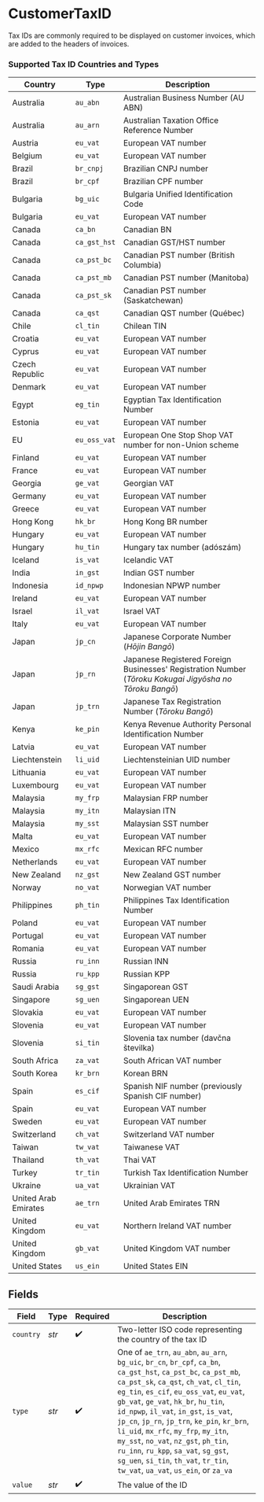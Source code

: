 # CustomerTaxID

Tax IDs are commonly required to be displayed on customer invoices, which are added to the headers of invoices.


### Supported Tax ID Countries and Types


| Country        | Type         | Description                                 |
|----------------|--------------|---------------------------------------------|
| Australia      | `au_abn`     | Australian Business Number (AU ABN)	        |
| Australia      | `au_arn`     | Australian Taxation Office Reference Number |
| Austria        | `eu_vat`     | European VAT number                         |
| Belgium        | `eu_vat`     | European VAT number                         |
| Brazil         | `br_cnpj`    | Brazilian CNPJ number                       |
| Brazil         | `br_cpf`     | Brazilian CPF number	                       |
| Bulgaria       | `bg_uic`     | Bulgaria Unified Identification Code        |
| Bulgaria       | `eu_vat`     | European VAT number                         |
| Canada         | `ca_bn`      | Canadian BN                                 |
| Canada         | `ca_gst_hst` | Canadian GST/HST number                     |
| Canada         | `ca_pst_bc`  | Canadian PST number (British Columbia)      |
| Canada         | `ca_pst_mb`  | Canadian PST number (Manitoba)              |
| Canada         | `ca_pst_sk`  | Canadian PST number (Saskatchewan)          |
| Canada         | `ca_qst`     | Canadian QST number (Québec)                |
| Chile          | `cl_tin`     | Chilean TIN                                 |
| Croatia        | `eu_vat`     | European VAT number                         |
| Cyprus         | `eu_vat`     | European VAT number                         |
| Czech Republic | `eu_vat`     | European VAT number                         |
| Denmark        | `eu_vat`     | European VAT number                         |
| Egypt          | `eg_tin`     | Egyptian Tax Identification Number	         |
| Estonia   | `eu_vat`     | European VAT number   |                                                                             
| EU        | `eu_oss_vat` | European One Stop Shop VAT number for non-Union scheme                                                   |
| Finland   | `eu_vat`     | European VAT number                                                                                      |
| France    | `eu_vat`     | European VAT number                                                                                      |
| Georgia   | `ge_vat`     | Georgian VAT                                                                                             |
| Germany   | `eu_vat`     | European VAT number                                                                                      |
| Greece    | `eu_vat`     | European VAT number                                                                                      |
| Hong Kong | `hk_br`      | Hong Kong BR number                                                                                      |
| Hungary   | `eu_vat`     | European VAT number                                                                                      |
| Hungary   | `hu_tin`     | Hungary tax number (adószám)	                                                                            |
| Iceland   | `is_vat`     | Icelandic VAT                                                                                            |
| India     | `in_gst`     | Indian GST number                                                                                        |
| Indonesia | `id_npwp`    | Indonesian NPWP number                                                                                   |
| Ireland   | `eu_vat`     | European VAT number                                                                                      |
| Israel    | `il_vat`     | Israel VAT                                                                                               |
| Italy     | `eu_vat`     | European VAT number                                                                                      |
| Japan     | `jp_cn`      | Japanese Corporate Number (*Hōjin Bangō*)                                                                |
| Japan     | `jp_rn`      | Japanese Registered Foreign Businesses' Registration Number (*Tōroku Kokugai Jigyōsha no Tōroku Bangō*)	 |
| Japan     | `jp_trn`     | Japanese Tax Registration Number (*Tōroku Bangō*)	                                                       |
| Kenya     | `ke_pin`     | Kenya Revenue Authority Personal Identification Number                                                   |
| Latvia    | `eu_vat`     | European VAT number                                                                                  |
| Liechtenstein | `li_uid`  | Liechtensteinian UID number           |
| Lithuania     | `eu_vat`  | European VAT number	                  |
| Luxembourg    | `eu_vat`  | European VAT number	                  |
| Malaysia      | `my_frp`  | Malaysian FRP number                  |
| Malaysia      | `my_itn`  | Malaysian ITN                         |
| Malaysia      | `my_sst`  | Malaysian SST number                  |
| Malta         | `eu_vat ` | European VAT number                   |
| Mexico        | `mx_rfc`  | Mexican RFC number                    |
| Netherlands   | `eu_vat`  | European VAT number	                  |
| New Zealand   | `nz_gst`  | New Zealand GST number	               |
| Norway        | `no_vat`  | Norwegian VAT number                  |
| Philippines   | `ph_tin	` | Philippines Tax Identification Number |
| Poland        | `eu_vat`  | European VAT number                   |
| Portugal      | `eu_vat`  | European VAT number                   |
| Romania       | `eu_vat`  | European VAT number                   |
| Russia        | `ru_inn`  | Russian INN                           |
| Russia        | `ru_kpp`  | Russian KPP                           |
| Saudi Arabia  | `sg_gst`  | Singaporean GST                       |
| Singapore     | `sg_uen`  | Singaporean UEN	                      |
| Slovakia      | `eu_vat`  | European VAT number                   |
| Slovenia      | `eu_vat`  | European VAT number                   |
| Slovenia             | `si_tin` | Slovenia tax number (davčna številka)	             |
| South Africa	        | `za_vat` | South African VAT number                           |
| South Korea          | `kr_brn` | Korean BRN                                         |
| Spain                | `es_cif` | Spanish NIF number (previously Spanish CIF number) |
| Spain                | `eu_vat` | European VAT number	                               |
| Sweden               | `eu_vat` | European VAT number                                |
| Switzerland          | `ch_vat` | Switzerland VAT number	                            |
| Taiwan               | `tw_vat` | Taiwanese VAT	                                     |
| Thailand             | `th_vat` | Thai VAT                                           |
| Turkey               | `tr_tin` | Turkish Tax Identification Number                  |
| Ukraine              | `ua_vat` | Ukrainian VAT                                      |
| United Arab Emirates | `ae_trn` | United Arab Emirates TRN	                          |
| United Kingdom       | `eu_vat` | Northern Ireland VAT number                        |
| United Kingdom       | `gb_vat` | United Kingdom VAT number                          |
| United States        | `us_ein` | United States EIN                                  |




## Fields

| Field                                                                                                                                                                                                                                                                                                                                                                                                                                                                                                                                              | Type                                                                                                                                                                                                                                                                                                                                                                                                                                                                                                                                               | Required                                                                                                                                                                                                                                                                                                                                                                                                                                                                                                                                           | Description                                                                                                                                                                                                                                                                                                                                                                                                                                                                                                                                        |
| -------------------------------------------------------------------------------------------------------------------------------------------------------------------------------------------------------------------------------------------------------------------------------------------------------------------------------------------------------------------------------------------------------------------------------------------------------------------------------------------------------------------------------------------------- | -------------------------------------------------------------------------------------------------------------------------------------------------------------------------------------------------------------------------------------------------------------------------------------------------------------------------------------------------------------------------------------------------------------------------------------------------------------------------------------------------------------------------------------------------- | -------------------------------------------------------------------------------------------------------------------------------------------------------------------------------------------------------------------------------------------------------------------------------------------------------------------------------------------------------------------------------------------------------------------------------------------------------------------------------------------------------------------------------------------------- | -------------------------------------------------------------------------------------------------------------------------------------------------------------------------------------------------------------------------------------------------------------------------------------------------------------------------------------------------------------------------------------------------------------------------------------------------------------------------------------------------------------------------------------------------- |
| `country`                                                                                                                                                                                                                                                                                                                                                                                                                                                                                                                                          | *str*                                                                                                                                                                                                                                                                                                                                                                                                                                                                                                                                              | :heavy_check_mark:                                                                                                                                                                                                                                                                                                                                                                                                                                                                                                                                 | Two-letter ISO code representing the country of the tax ID                                                                                                                                                                                                                                                                                                                                                                                                                                                                                         |
| `type`                                                                                                                                                                                                                                                                                                                                                                                                                                                                                                                                             | *str*                                                                                                                                                                                                                                                                                                                                                                                                                                                                                                                                              | :heavy_check_mark:                                                                                                                                                                                                                                                                                                                                                                                                                                                                                                                                 | One of `ae_trn`, `au_abn`, `au_arn`, `bg_uic`, `br_cn`, `br_cpf`, `ca_bn`, `ca_gst_hst`, `ca_pst_bc`, `ca_pst_mb`, `ca_pst_sk`, `ca_qst`, `ch_vat`, `cl_tin`, `eg_tin`, `es_cif`, `eu_oss_vat`, `eu_vat`, `gb_vat`, `ge_vat`, `hk_br`, `hu_tin`, `id_npwp`, `il_vat`, `in_gst`, `is_vat`, `jp_cn`, `jp_rn`, `jp_trn`, `ke_pin`, `kr_brn`, `li_uid`, `mx_rfc`, `my_frp`, `my_itn`, `my_sst`, `no_vat`, `nz_gst`, `ph_tin`, `ru_inn`, `ru_kpp`, `sa_vat`, `sg_gst`, `sg_uen`, `si_tin`, `th_vat`, `tr_tin`, `tw_vat`, `ua_vat`, `us_ein`, or `za_va` |
| `value`                                                                                                                                                                                                                                                                                                                                                                                                                                                                                                                                            | *str*                                                                                                                                                                                                                                                                                                                                                                                                                                                                                                                                              | :heavy_check_mark:                                                                                                                                                                                                                                                                                                                                                                                                                                                                                                                                 | The value of the ID                                                                                                                                                                                                                                                                                                                                                                                                                                                                                                                                |